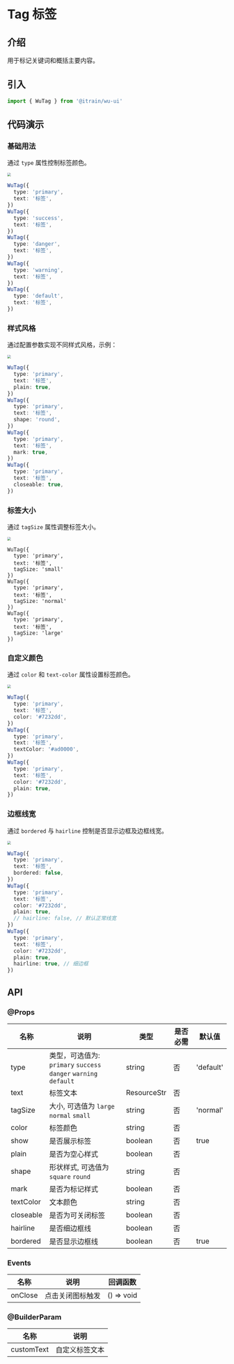 # Tag 标签

## 介绍

用于标记关键词和概括主要内容。

## 引入

```typescript
import { WuTag } from '@itrain/wu-ui'
```

## 代码演示

### 基础用法

通过 `type` 属性控制标签颜色。

<img src="./images/tag/tag1.png" style="zoom:50%;" />

```typescript
WuTag({
  type: 'primary',
  text: '标签',
})
WuTag({
  type: 'success',
  text: '标签',
})
WuTag({
  type: 'danger',
  text: '标签',
})
WuTag({
  type: 'warning',
  text: '标签',
})
WuTag({
  type: 'default',
  text: '标签',
})
```

### 样式风格

通过配置参数实现不同样式风格，示例：

<img src="./images/tag/tag2.png" style="zoom:50%;" />

```typescript
WuTag({
  type: 'primary',
  text: '标签',
  plain: true,
})
WuTag({
  type: 'primary',
  text: '标签',
  shape: 'round',
})
WuTag({
  type: 'primary',
  text: '标签',
  mark: true,
})
WuTag({
  type: 'primary',
  text: '标签',
  closeable: true,
})
```

### 标签大小

通过 `tagSize` 属性调整标签大小。

<img src="./images/tag/tag3.png" style="zoom:50%;" />

```typ
WuTag({
  type: 'primary',
  text: '标签',
  tagSize: 'small'
})
WuTag({
  type: 'primary',
  text: '标签',
  tagSize: 'normal'
})
WuTag({
  type: 'primary',
  text: '标签',
  tagSize: 'large'
})
```

### 自定义颜色

通过 `color` 和 `text-color` 属性设置标签颜色。

<img src="./images/tag/tag4.png" style="zoom:50%;" />

```typescript
WuTag({
  type: 'primary',
  text: '标签',
  color: '#7232dd',
})
WuTag({
  type: 'primary',
  text: '标签',
  textColor: '#ad0000',
})
WuTag({
  type: 'primary',
  text: '标签',
  color: '#7232dd',
  plain: true,
})
```

### 边框线宽

通过 `bordered` 与 `hairline` 控制是否显示边框及边框线宽。

<img src="./images/tag/tag5.png" style="zoom:50%;" />

```typescript
WuTag({
  type: 'primary',
  text: '标签',
  bordered: false,
})
WuTag({
  type: 'primary',
  text: '标签',
  color: '#7232dd',
  plain: true,
  // hairline: false, // 默认正常线宽
})
WuTag({
  type: 'primary',
  text: '标签',
  color: '#7232dd',
  plain: true,
  hairline: true, // 细边框
})
```

## API

### @Props

| 名称      | 说明                                                         | 类型        | 是否必需 | 默认值    |
| --------- | ------------------------------------------------------------ | ----------- | -------- | --------- |
| type      | 类型，可选值为: <br> `primary` `success` `danger` `warning` `default` | string      | 否       | 'default' |
| text      | 标签文本                                                     | ResourceStr | 否       |           |
| tagSize   | 大小, 可选值为 `large` `normal` `small`                      | string      | 否       | 'normal'  |
| color     | 标签颜色                                                     | string      | 否       |           |
| show      | 是否展示标签                                                 | boolean     | 否       | true      |
| plain     | 是否为空心样式                                               | boolean     | 否       |           |
| shape     | 形状样式, 可选值为 `square` `round`                          | string      | 否       |           |
| mark      | 是否为标记样式                                               | boolean     | 否       |           |
| textColor | 文本颜色                                                     | string      | 否       |           |
| closeable | 是否为可关闭标签                                             | boolean     | 否       |           |
| hairline  | 是否细边框线                                                 | boolean     | 否       |           |
| bordered  | 是否显示边框线                                               | boolean     | 否       | true      |

### Events

| 名称    | 说明             | 回调函数   |
| ------- | ---------------- | ---------- |
| onClose | 点击关闭图标触发 | () => void |

### @BuilderParam

| 名称       | 说明           |
| ---------- | -------------- |
| customText | 自定义标签文本 |


